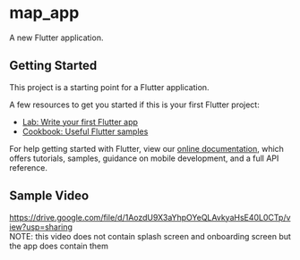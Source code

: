 # map_app

A new Flutter application.

## Getting Started

This project is a starting point for a Flutter application.

A few resources to get you started if this is your first Flutter project:

- [Lab: Write your first Flutter app](https://flutter.dev/docs/get-started/codelab)
- [Cookbook: Useful Flutter samples](https://flutter.dev/docs/cookbook)

For help getting started with Flutter, view our
[online documentation](https://flutter.dev/docs), which offers tutorials,
samples, guidance on mobile development, and a full API reference.

## Sample Video

https://drive.google.com/file/d/1AozdU9X3aYhpOYeQLAvkyaHsE40L0CTp/view?usp=sharing  
NOTE: this video does not contain splash screen and onboarding screen but the app does contain them
